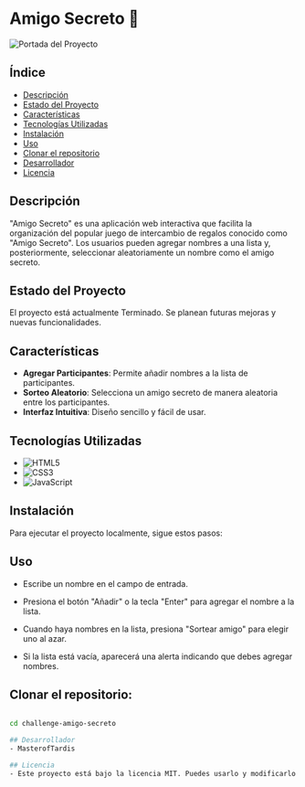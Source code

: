 # Amigo Secreto 🎁

![Portada del Proyecto]("C:\Users\ediso\OneDrive\Documentos\Portada/imagen-de-portada.png)

## Índice

- [Descripción](#descripción)
- [Estado del Proyecto](#estado-del-proyecto)
- [Características](#características)
- [Tecnologías Utilizadas](#tecnologías-utilizadas)
- [Instalación](#instalación)
- [Uso](#uso)
- [Clonar el repositorio](#Clonarelrepositorio)
- [Desarrollador](#desarrollador)
- [Licencia](#licencia)

## Descripción

"Amigo Secreto" es una aplicación web interactiva que facilita la organización del popular juego de intercambio de regalos conocido como "Amigo Secreto". Los usuarios pueden agregar nombres a una lista y, posteriormente, seleccionar aleatoriamente un nombre como el amigo secreto.

## Estado del Proyecto

El proyecto está actualmente Terminado. Se planean futuras mejoras y nuevas funcionalidades.

## Características

- **Agregar Participantes**: Permite añadir nombres a la lista de participantes.
- **Sorteo Aleatorio**: Selecciona un amigo secreto de manera aleatoria entre los participantes.
- **Interfaz Intuitiva**: Diseño sencillo y fácil de usar.

## Tecnologías Utilizadas

- ![HTML5](https://img.shields.io/badge/HTML5-%23E34F26.svg?&style=flat&logo=html5&logoColor=white)
- ![CSS3](https://img.shields.io/badge/CSS3-%231572B6.svg?&style=flat&logo=css3&logoColor=white)
- ![JavaScript](https://img.shields.io/badge/JavaScript-%23F7DF1E.svg?&style=flat&logo=javascript&logoColor=black)

## Instalación

Para ejecutar el proyecto localmente, sigue estos pasos:

## Uso

- Escribe un nombre en el campo de entrada.

- Presiona el botón "Añadir" o la tecla "Enter" para agregar el nombre a la lista.

- Cuando haya nombres en la lista, presiona "Sortear amigo" para elegir uno al azar.

- Si la lista está vacía, aparecerá una alerta indicando que debes agregar nombres.

## **Clonar el repositorio:**

   ```bash $ git remote add origin https://github.com/MasterofTardis/challenge-amigo-secreto.git
  
  cd challenge-amigo-secreto

## Desarrollador 
- MasterofTardis

## Licencia 
- Este proyecto está bajo la licencia MIT. Puedes usarlo y modificarlo libremente.
